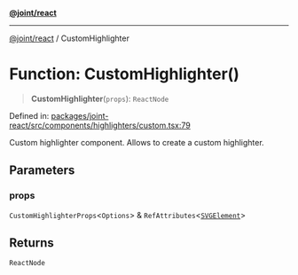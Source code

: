 [**@joint/react**](../README.md)

***

[@joint/react](../README.md) / CustomHighlighter

# Function: CustomHighlighter()

> **CustomHighlighter**(`props`): `ReactNode`

Defined in: [packages/joint-react/src/components/highlighters/custom.tsx:79](https://github.com/samuelgja/joint/blob/9749094e6efe2db40c6881d5ffe1569d905db73f/packages/joint-react/src/components/highlighters/custom.tsx#L79)

Custom highlighter component.
Allows to create a custom highlighter.

## Parameters

### props

`CustomHighlighterProps`\<`Options`\> & `RefAttributes`\<[`SVGElement`](https://developer.mozilla.org/docs/Web/API/SVGElement)\>

## Returns

`ReactNode`
